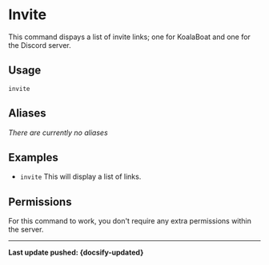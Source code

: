 # Invite
This command dispays a list of invite links; one for KoalaBoat and one for the Discord server.

## Usage
`invite`

## Aliases
*There are currently no aliases*

## Examples
- `invite` This will display a list of links.

## Permissions
For this command to work, you don't require any extra permissions within the server.

----

**Last update pushed: {docsify-updated}**